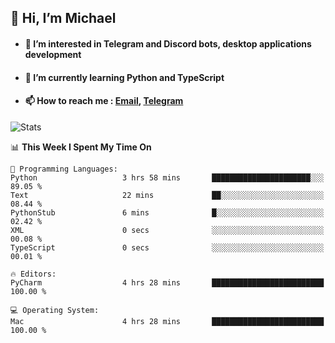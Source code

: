 ## 👋 Hi, I’m Michael
- #### 👀 I’m interested in Telegram and Discord bots, desktop applications development
- #### 🌱 I’m currently learning Python and TypeScript
- #### 📫 How to reach me : [Email](mailto:misha@kurapov.ru), [Telegram](https://t.me/mkurapov)

![Stats](https://github-readme-stats.vercel.app/api?username=krpff&show_icons=true&theme=github_dark&hide_border=true&hide=issues&count_private=true&layout=compact)


<!--START_SECTION:waka-->
📊 **This Week I Spent My Time On** 

```text
💬 Programming Languages: 
Python                   3 hrs 58 mins       ██████████████████████░░░   89.05 % 
Text                     22 mins             ██░░░░░░░░░░░░░░░░░░░░░░░   08.44 % 
PythonStub               6 mins              █░░░░░░░░░░░░░░░░░░░░░░░░   02.42 % 
XML                      0 secs              ░░░░░░░░░░░░░░░░░░░░░░░░░   00.08 % 
TypeScript               0 secs              ░░░░░░░░░░░░░░░░░░░░░░░░░   00.01 % 

🔥 Editors: 
PyCharm                  4 hrs 28 mins       █████████████████████████   100.00 % 

💻 Operating System: 
Mac                      4 hrs 28 mins       █████████████████████████   100.00 % 
```


<!--END_SECTION:waka-->
